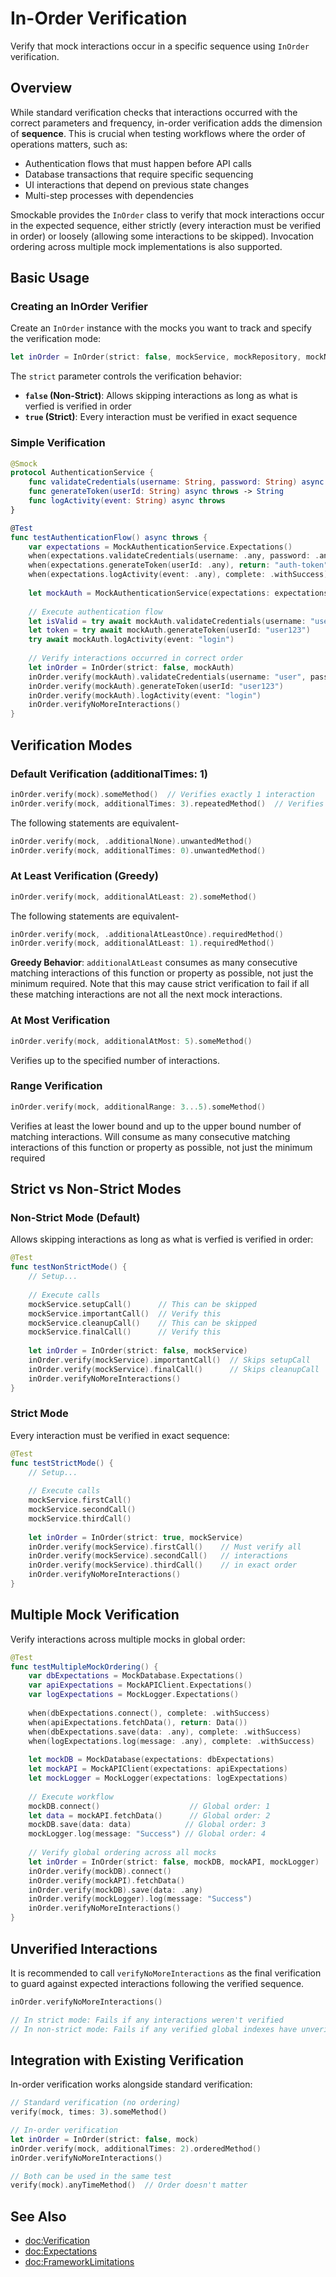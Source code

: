 # In-Order Verification

Verify that mock interactions occur in a specific sequence using `InOrder` verification.

## Overview

While standard verification checks that interactions occurred with the correct parameters and frequency, in-order verification adds the dimension of **sequence**. 
This is crucial when testing workflows where the order of operations matters, such as:

- Authentication flows that must happen before API calls
- Database transactions that require specific sequencing
- UI interactions that depend on previous state changes
- Multi-step processes with dependencies

Smockable provides the `InOrder` class to verify that mock interactions occur in the expected sequence, either strictly (every interaction must be verified in order) 
or loosely (allowing some interactions to be skipped). Invocation ordering across multiple mock implementations is also supported.

## Basic Usage

### Creating an InOrder Verifier

Create an `InOrder` instance with the mocks you want to track and specify the verification mode:

```swift
let inOrder = InOrder(strict: false, mockService, mockRepository, mockNotifier)
```

The `strict` parameter controls the verification behavior:
- **`false` (Non-Strict)**: Allows skipping interactions as long as what is verfied is verified in order
- **`true` (Strict)**: Every interaction must be verified in exact sequence

### Simple Verification

```swift
@Smock
protocol AuthenticationService {
    func validateCredentials(username: String, password: String) async throws -> Bool
    func generateToken(userId: String) async throws -> String
    func logActivity(event: String) async throws
}

@Test
func testAuthenticationFlow() async throws {
    var expectations = MockAuthenticationService.Expectations()
    when(expectations.validateCredentials(username: .any, password: .any), return: true)
    when(expectations.generateToken(userId: .any), return: "auth-token")
    when(expectations.logActivity(event: .any), complete: .withSuccess)
    
    let mockAuth = MockAuthenticationService(expectations: expectations)
    
    // Execute authentication flow
    let isValid = try await mockAuth.validateCredentials(username: "user", password: "pass")
    let token = try await mockAuth.generateToken(userId: "user123")
    try await mockAuth.logActivity(event: "login")
    
    // Verify interactions occurred in correct order
    let inOrder = InOrder(strict: false, mockAuth)
    inOrder.verify(mockAuth).validateCredentials(username: "user", password: "pass")
    inOrder.verify(mockAuth).generateToken(userId: "user123")
    inOrder.verify(mockAuth).logActivity(event: "login")
    inOrder.verifyNoMoreInteractions()
}
```

## Verification Modes

### Default Verification (additionalTimes: 1)

```swift
inOrder.verify(mock).someMethod()  // Verifies exactly 1 interaction
inOrder.verify(mock, additionalTimes: 3).repeatedMethod()  // Verifies exactly 3 interactions
```

The following statements are equivalent-

```swift
inOrder.verify(mock, .additionalNone).unwantedMethod()
inOrder.verify(mock, additionalTimes: 0).unwantedMethod()
```

### At Least Verification (Greedy)

```swift
inOrder.verify(mock, additionalAtLeast: 2).someMethod()
```

The following statements are equivalent-

```swift
inOrder.verify(mock, .additionalAtLeastOnce).requiredMethod()
inOrder.verify(mock, additionalAtLeast: 1).requiredMethod()
```

**Greedy Behavior**: `additionalAtLeast` consumes as many consecutive matching interactions of this function or property as possible, not just the minimum required.
Note that this may cause strict verification to fail if all these matching interactions are not all the next mock interactions.

### At Most Verification

```swift
inOrder.verify(mock, additionalAtMost: 5).someMethod()
```

Verifies up to the specified number of interactions.

### Range Verification

```swift
inOrder.verify(mock, additionalRange: 3...5).someMethod()
```

Verifies at least the lower bound and up to the upper bound number of matching interactions. Will consume as many consecutive matching interactions 
of this function or property as possible, not just the minimum required

## Strict vs Non-Strict Modes

### Non-Strict Mode (Default)

Allows skipping interactions as long as what is verfied is verified in order:

```swift
@Test
func testNonStrictMode() {
    // Setup...
    
    // Execute calls
    mockService.setupCall()      // This can be skipped
    mockService.importantCall()  // Verify this
    mockService.cleanupCall()    // This can be skipped
    mockService.finalCall()      // Verify this
    
    let inOrder = InOrder(strict: false, mockService)
    inOrder.verify(mockService).importantCall()  // Skips setupCall
    inOrder.verify(mockService).finalCall()      // Skips cleanupCall
    inOrder.verifyNoMoreInteractions()
}
```

### Strict Mode

Every interaction must be verified in exact sequence:

```swift
@Test
func testStrictMode() {
    // Setup...
    
    // Execute calls
    mockService.firstCall()
    mockService.secondCall()
    mockService.thirdCall()
    
    let inOrder = InOrder(strict: true, mockService)
    inOrder.verify(mockService).firstCall()    // Must verify all
    inOrder.verify(mockService).secondCall()   // interactions
    inOrder.verify(mockService).thirdCall()    // in exact order
    inOrder.verifyNoMoreInteractions()
}
```

## Multiple Mock Verification

Verify interactions across multiple mocks in global order:

```swift
@Test
func testMultipleMockOrdering() {
    var dbExpectations = MockDatabase.Expectations()
    var apiExpectations = MockAPIClient.Expectations()
    var logExpectations = MockLogger.Expectations()
    
    when(dbExpectations.connect(), complete: .withSuccess)
    when(apiExpectations.fetchData(), return: Data())
    when(dbExpectations.save(data: .any), complete: .withSuccess)
    when(logExpectations.log(message: .any), complete: .withSuccess)
    
    let mockDB = MockDatabase(expectations: dbExpectations)
    let mockAPI = MockAPIClient(expectations: apiExpectations)
    let mockLogger = MockLogger(expectations: logExpectations)
    
    // Execute workflow
    mockDB.connect()                    // Global order: 1
    let data = mockAPI.fetchData()      // Global order: 2
    mockDB.save(data: data)            // Global order: 3
    mockLogger.log(message: "Success") // Global order: 4
    
    // Verify global ordering across all mocks
    let inOrder = InOrder(strict: false, mockDB, mockAPI, mockLogger)
    inOrder.verify(mockDB).connect()
    inOrder.verify(mockAPI).fetchData()
    inOrder.verify(mockDB).save(data: .any)
    inOrder.verify(mockLogger).log(message: "Success")
    inOrder.verifyNoMoreInteractions()
}
```

## Unverified Interactions

It is recommended to call `verifyNoMoreInteractions` as the final verification to guard against expected interactions following the verified sequence.

```swift
inOrder.verifyNoMoreInteractions()

// In strict mode: Fails if any interactions weren't verified
// In non-strict mode: Fails if any verified global indexes have unverified interactions
```

## Integration with Existing Verification

In-order verification works alongside standard verification:

```swift
// Standard verification (no ordering)
verify(mock, times: 3).someMethod()

// In-order verification
let inOrder = InOrder(strict: false, mock)
inOrder.verify(mock, additionalTimes: 2).orderedMethod()
inOrder.verifyNoMoreInteractions()

// Both can be used in the same test
verify(mock).anyTimeMethod()  // Order doesn't matter
```

## See Also

- <doc:Verification> 
- <doc:Expectations> 
- <doc:FrameworkLimitations>
